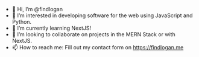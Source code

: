 - 👋 Hi, I’m @findlogan
- 👀 I’m interested in developing software for the web using JavaScript and Python.
- 🌱 I’m currently learning NextJS!
- 💞️ I’m looking to collaborate on projects in the MERN Stack or with NextJS.
- 📫 How to reach me: Fill out my contact form on https://findlogan.me
